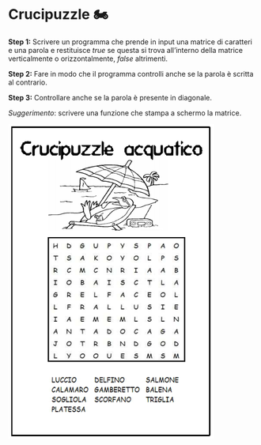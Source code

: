 # Crucipuzzle 🏍

**Step 1:** Scrivere un programma che prende in input una matrice di caratteri e una parola e restituisce _true_ se questa si trova all’interno della matrice verticalmente o orizzontalmente, _false_ altrimenti.

**Step 2:** Fare in modo che il programma controlli anche se la parola è scritta al contrario.

**Step 3:** Controllare anche se la parola è presente in diagonale.



_Suggerimento_: scrivere una funzione che stampa a schermo la matrice.

![CruciPuzzle](img/crucipuzzle.png)
